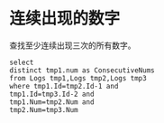 # 连续出现的数字

查找至少连续出现三次的所有数字。

```mysql
select 
distinct tmp1.num as ConsecutiveNums  
from Logs tmp1,Logs tmp2,Logs tmp3 
where tmp1.Id=tmp2.Id-1 and 
tmp1.Id=tmp3.Id-2 and 
tmp1.Num=tmp2.Num and 
tmp2.Num=tmp3.Num
```
